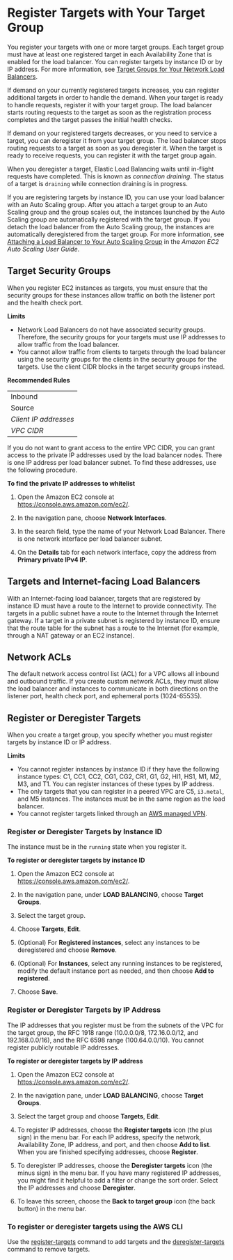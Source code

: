 # Register Targets with Your Target Group<a name="target-group-register-targets"></a>

You register your targets with one or more target groups\. Each target group must have at least one registered target in each Availability Zone that is enabled for the load balancer\. You can register targets by instance ID or by IP address\. For more information, see [Target Groups for Your Network Load Balancers](load-balancer-target-groups.md)\.

If demand on your currently registered targets increases, you can register additional targets in order to handle the demand\. When your target is ready to handle requests, register it with your target group\. The load balancer starts routing requests to the target as soon as the registration process completes and the target passes the initial health checks\.

If demand on your registered targets decreases, or you need to service a target, you can deregister it from your target group\. The load balancer stops routing requests to a target as soon as you deregister it\. When the target is ready to receive requests, you can register it with the target group again\.

When you deregister a target, Elastic Load Balancing waits until in\-flight requests have completed\. This is known as *connection draining*\. The status of a target is `draining` while connection draining is in progress\.

If you are registering targets by instance ID, you can use your load balancer with an Auto Scaling group\. After you attach a target group to an Auto Scaling group and the group scales out, the instances launched by the Auto Scaling group are automatically registered with the target group\. If you detach the load balancer from the Auto Scaling group, the instances are automatically deregistered from the target group\. For more information, see [Attaching a Load Balancer to Your Auto Scaling Group](http://docs.aws.amazon.com/autoscaling/ec2/userguide/attach-load-balancer-asg.html) in the *Amazon EC2 Auto Scaling User Guide*\.

## Target Security Groups<a name="target-security-groups"></a>

When you register EC2 instances as targets, you must ensure that the security groups for these instances allow traffic on both the listener port and the health check port\.

**Limits**
+ Network Load Balancers do not have associated security groups\. Therefore, the security groups for your targets must use IP addresses to allow traffic from the load balancer\.
+ You cannot allow traffic from clients to targets through the load balancer using the security groups for the clients in the security groups for the targets\. Use the client CIDR blocks in the target security groups instead\.


**Recommended Rules**  

|  | 
| --- |
| Inbound | 
|  Source  |  Port Range  |  Comment  | 
| *Client IP addresses* | *instance listener* | Allow traffic from clients on the instance listener port | 
| *VPC CIDR* | *health check* | Allow traffic from the load balancer on the health check port | 

If you do not want to grant access to the entire VPC CIDR, you can grant access to the private IP addresses used by the load balancer nodes\. There is one IP address per load balancer subnet\. To find these addresses, use the following procedure\.

**To find the private IP addresses to whitelist**

1. Open the Amazon EC2 console at [https://console\.aws\.amazon\.com/ec2/](https://console.aws.amazon.com/ec2/)\.

1. In the navigation pane, choose **Network Interfaces**\.

1. In the search field, type the name of your Network Load Balancer\. There is one network interface per load balancer subnet\.

1. On the **Details** tab for each network interface, copy the address from **Primary private IPv4 IP**\.

## Targets and Internet\-facing Load Balancers<a name="target-connectivity"></a>

With an Internet\-facing load balancer, targets that are registered by instance ID must have a route to the Internet to provide connectivity\. The targets in a public subnet have a route to the Internet through the Internet gateway\. If a target in a private subnet is registered by instance ID, ensure that the route table for the subnet has a route to the Internet \(for example, through a NAT gateway or an EC2 instance\)\.

## Network ACLs<a name="network-acls"></a>

The default network access control list \(ACL\) for a VPC allows all inbound and outbound traffic\. If you create custom network ACLs, they must allow the load balancer and instances to communicate in both directions on the listener port, health check port, and ephemeral ports \(1024\-65535\)\.

## Register or Deregister Targets<a name="register-deregister-targets"></a>

When you create a target group, you specify whether you must register targets by instance ID or IP address\.

**Limits**
+ You cannot register instances by instance ID if they have the following instance types: C1, CC1, CC2, CG1, CG2, CR1, G1, G2, HI1, HS1, M1, M2, M3, and T1\. You can register instances of these types by IP address\.
+ The only targets that you can register in a peered VPC are C5, `i3.metal`, and M5 instances\. The instances must be in the same region as the load balancer\.
+ You cannot register targets linked through an [AWS managed VPN](http://docs.aws.amazon.com/AmazonVPC/latest/UserGuide/vpn-connections.html)\.

### Register or Deregister Targets by Instance ID<a name="register-instances"></a>

The instance must be in the `running` state when you register it\.

**To register or deregister targets by instance ID**

1. Open the Amazon EC2 console at [https://console\.aws\.amazon\.com/ec2/](https://console.aws.amazon.com/ec2/)\.

1. In the navigation pane, under **LOAD BALANCING**, choose **Target Groups**\.

1. Select the target group\.

1. Choose **Targets**, **Edit**\.

1. \(Optional\) For **Registered instances**, select any instances to be deregistered and choose **Remove**\.

1. \(Optional\) For **Instances**, select any running instances to be registered, modify the default instance port as needed, and then choose **Add to registered**\.

1. Choose **Save**\.

### Register or Deregister Targets by IP Address<a name="register-ip-addresses"></a>

The IP addresses that you register must be from the subnets of the VPC for the target group, the RFC 1918 range \(10\.0\.0\.0/8, 172\.16\.0\.0/12, and 192\.168\.0\.0/16\), and the RFC 6598 range \(100\.64\.0\.0/10\)\. You cannot register publicly routable IP addresses\.

**To register or deregister targets by IP address**

1. Open the Amazon EC2 console at [https://console\.aws\.amazon\.com/ec2/](https://console.aws.amazon.com/ec2/)\.

1. In the navigation pane, under **LOAD BALANCING**, choose **Target Groups**\.

1. Select the target group and choose **Targets**, **Edit**\.

1. To register IP addresses, choose the **Register targets** icon \(the plus sign\) in the menu bar\. For each IP address, specify the network, Availability Zone, IP address, and port, and then choose **Add to list**\. When you are finished specifying addresses, choose **Register**\.

1. To deregister IP addresses, choose the **Deregister targets** icon \(the minus sign\) in the menu bar\. If you have many registered IP addresses, you might find it helpful to add a filter or change the sort order\. Select the IP addresses and choose **Deregister**\.

1. To leave this screen, choose the **Back to target group** icon \(the back button\) in the menu bar\.

### To register or deregister targets using the AWS CLI<a name="register-cli"></a>

Use the [register\-targets](http://docs.aws.amazon.com/cli/latest/reference/elbv2/register-targets.html) command to add targets and the [deregister\-targets](http://docs.aws.amazon.com/cli/latest/reference/elbv2/deregister-targets.html) command to remove targets\.